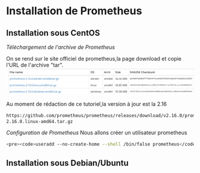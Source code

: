 # Installation de Prometheus #

## Installation sous CentOS

*Téléchargement de l'archive de Prometheus*  

On se rend sur le site officiel de prometheus,la page download et copie l'URL
de l'archive "tar".
![Prometheus download page](prometheus_download.jpg)

Au moment de rédaction de ce tutoriel,la version à jour est la 2.16
<pre><code>https://github.com/prometheus/prometheus/releases/download/v2.16.0/prometheus-2.16.0.linux-amd64.tar.gz</code></pre>

*Configuration de Prometheus*
Nous allons créer un utilisateur prometheus
```bash
<pre><code>useradd --no-create-home --shell /bin/false prometheus</code></pre>
```

## Installation sous Debian/Ubuntu


